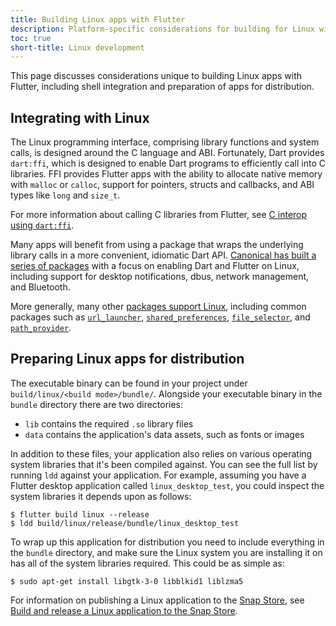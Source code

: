 ```yaml
---
title: Building Linux apps with Flutter
description: Platform-specific considerations for building for Linux with Flutter.
toc: true
short-title: Linux development
---
```


This page discusses considerations unique to building
Linux apps with Flutter, including shell integration
and preparation of apps for distribution.

## Integrating with Linux

The Linux programming interface,
comprising library functions and system calls,
is designed around the C language and ABI.
Fortunately, Dart provides `dart:ffi`,
which is designed to enable Dart programs
to efficiently call into C libraries.
FFI provides Flutter apps with the ability to
allocate native memory with `malloc` or `calloc`,
support for pointers, structs and callbacks,
and ABI types like `long` and `size_t`.

For more information about calling C libraries
from Flutter, see [C interop using `dart:ffi`][].

Many apps will benefit from using a package that
wraps the underlying library
calls in a more convenient, idiomatic Dart API.
[Canonical has built a series of packages][Canonical]
with a focus on enabling Dart and Flutter on Linux,
including support for desktop notifications,
dbus, network management, and Bluetooth.

More generally, many other [packages support Linux],
including common packages such as [`url_launcher`],
[`shared_preferences`], [`file_selector`], and
[`path_provider`].

[C interop using `dart:ffi`]: {{site.dart-site}}/guides/libraries/c-interop
[Canonical]: {{site.pub}}/publishers/canonical.com/packages
[packages support Linux]: {{site.pub}}/packages?q=platform%3Alinux
[`url_launcher`]: {{site.pub-pkg}}/url_launcher
[`shared_preferences`]: {{site.pub-pkg}}/shared_preferences
[`file_selector`]: {{site.pub-pkg}}/file_selector
[`path_provider`]: {{site.pub-pkg}}/path_provider

## Preparing Linux apps for distribution

The executable binary can be found in your project under
`build/linux/<build mode>/bundle/`. Alongside your
executable binary in the `bundle` directory there are
two directories:

* `lib` contains the required `.so` library files
* `data` contains the application's data assets,
   such as fonts or images

In addition to these files, your application also
relies on various operating system libraries that
it's been compiled against.
You can see the full list by running `ldd`
against your application. For example,
assuming you have a Flutter desktop application
called `linux_desktop_test`, you could inspect
the system libraries it depends upon as follows:

```terminal
$ flutter build linux --release
$ ldd build/linux/release/bundle/linux_desktop_test
```

To wrap up this application for distribution
you need to include everything in the `bundle` directory,
and make sure the Linux system you are installing
it on has all of the system libraries required.
This could be as simple as:

```terminal
$ sudo apt-get install libgtk-3-0 libblkid1 liblzma5
```

For information on publishing a Linux application
to the [Snap Store], see
[Build and release a Linux application to the Snap Store][].

[Snap Store]: https://snapcraft.io/store
[Build and release a Linux application to the Snap Store]: {{site.url}}/deployment/linux
